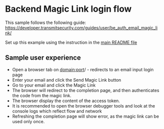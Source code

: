 # Backend Magic Link login flow

This sample follows the following guide:
https://developer.transmitsecurity.com/guides/user/be_auth_email_magic_link/

Set up this example using the instruction in the [main README file](../README.md)

## Sample user experience

- Open a browser tab on <domain:port>/ - redirects to an email input login page
- Enter your email and click the Send Magic Link button
- Go to your email and click the Magic Link
- The browser will redirect to the completion page, and then authenticates the code from the magic
  link.
- The browser display the content of the access token.
- It is recommended to open the browser debugger tools and look at the console logs which reflect
  flow and network
- Refreshing the completion page will show error, as the magic link can be used only once.

